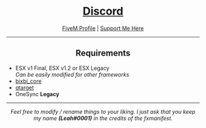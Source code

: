 <h1 align='center'><a href='https://discord.gg/AYgEURmF7z/'>Discord</a></h1>
<p align='center'><a href='https://forum.cfx.re/u/Leah_UK/summary'>FiveM Profile</a> | <a href='https://www.buymeacoffee.com/leah_uk'>Support Me Here</a><br></p>

---

<h2 align='center'>Requirements</h2>

- ESX v1 Final, ESX v1.2 or ESX Legacy  
<i> Can be easily modified for other frameworks</i>
- <a href='https://github.com/Leah-UK/bixbi_core'>bixbi_core</a>
- <a href='https://github.com/QuantusRP/qtarget'>qtarget</a>
- OneSync <b>Legacy</b>

---

<p align='center'><i>Feel free to modify / rename things to your liking. I just ask that you keep my name <b>(Leah#0001)</b> in the credits of the fxmanifest.</i></p>
